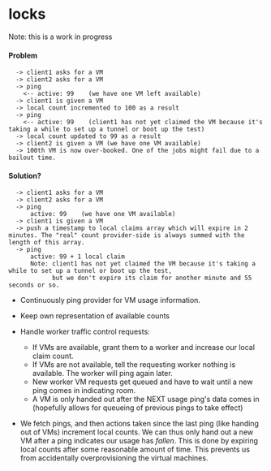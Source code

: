 # locks

Note: this is a work in progress

#### Problem

```
  -> client1 asks for a VM
  -> client2 asks for a VM
  -> ping
    <-- active: 99    (we have one VM left available)
  -> client1 is given a VM
  -> local count incremented to 100 as a result
  -> ping
    <-- active: 99    (client1 has not yet claimed the VM because it's taking a while to set up a tunnel or boot up the test)
  -> local count updated to 99 as a result
  -> client2 is given a VM (we have one VM available)
  -> 100th VM is now over-booked. One of the jobs might fail due to a bailout time.
```

#### Solution?

```
  -> client1 asks for a VM
  -> client2 asks for a VM
  -> ping
      active: 99    (we have one VM available)
  -> client1 is given a VM
  -> push a timestamp to local claims array which will expire in 2 minutes. The "real" count provider-side is always summed with the length of this array.
  -> ping
      active: 99 + 1 local claim
      Note: client1 has not yet claimed the VM because it's taking a while to set up a tunnel or boot up the test,
            but we don't expire its claim for another minute and 55 seconds or so.
```

- Continuously ping provider for VM usage information. 
- Keep own representation of available counts
- Handle worker traffic control requests:
  - If VMs are available, grant them to a worker and increase our local claim count.
  - If VMs are not available, tell the requesting worker nothing is available. The worker will ping again later.
  - New worker VM requests get queued and have to wait until a new ping comes in indicating room. 
  - A VM is only handed out after the NEXT usage ping's data comes in (hopefully allows for queueing of previous pings to take effect)

- We fetch pings, and then actions taken since the last ping (like handing out of VMs) increment local counts. We can thus only
  hand out a new VM after a ping indicates our usage has *fallen*. This is done by expiring local counts after some reasonable amount of time. This prevents us from accidentally overprovisioning the virtual machines.
